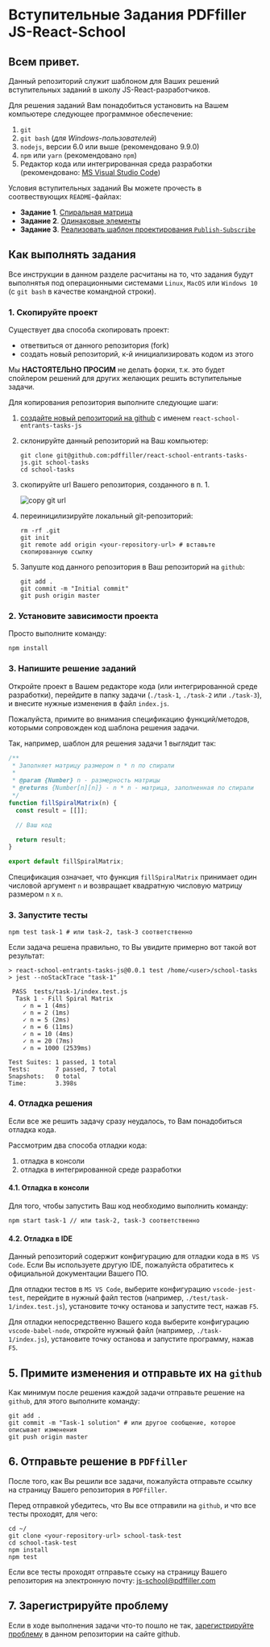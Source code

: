# Вступительные Задания PDFfiller JS-React-School

## Всем привет. 

Данный репозиторий служит шаблоном для Ваших решений вступительных заданий
в школу JS-React-разработчиков.

Для решения заданий Вам понадобиться установить на Вашем компьютере следующее программное обеспечение:
   1. `git`
   1. `git bash` (*для Windows-пользователей*)
   1. `nodejs`, версии 6.0 или выше (рекомендовано 9.9.0)
   1. `npm` или `yarn` (рекомендовано `npm`)
   1. Редактор кода или интегрированная среда разработки (рекомендовано: [MS Visual Studio Code](https://code.visualstudio.com/))


Условия вступительных заданий Вы можете прочесть в соотвествующих `README`-файлах:
 - **Задание 1**. [Спиральная матрица](https://github.com/pdffiller/react-school-entrants-tasks-js/blob/master/task-1/README.md)
 - **Задание 2**. [Одинаковые элементы](https://github.com/pdffiller/react-school-entrants-tasks-js/blob/master/task-2/README.md)
 - **Задание 3**. [Реализовать шаблон проектирования `Publish-Subscribe`](https://github.com/pdffiller/react-school-entrants-tasks-js/blob/master/task-3/README.md)


## Как выполнять задания

Все инструкции в данном разделе расчитаны на то, что задания будут выполнятья под операционными системами `Linux`, `MacOS` или `Windows 10` (с `git bash` в качестве командной строки).

### 1. Скопируйте проект

Существует два способа скопировать проект:
 - ответвиться от данного репозитория (fork)
 - создать новый репозиторий, к-й инициализировать кодом из этого

Мы **НАСТОЯТЕЛЬНО ПРОСИМ** не делать форки, т.к. это будет спойлером решений для других желающих решить вступительные задачи.

Для копирования репозитория выполните следующие шаги:

  1. [создайте новый репозиторий на github](https://github.com/new) с именем `react-school-entrants-tasks-js`
  1. склонируйте данный репозиторий на Ваш компьютер:
      ```shell
      git clone git@github.com:pdffiller/react-school-entrants-tasks-js.git school-tasks
      cd school-tasks
      ```
  1. скопируйте url Вашего репозитория, созданного в п. 1.

      ![copy git url](https://help.github.com/assets/images/help/repository/remotes-url.png)
  
  1. переиницилизируйте локальный git-репозиторий:
      ```shell
      rm -rf .git
      git init
      git remote add origin <your-repository-url> # вставьте скопированную ссылку
      ```
  
  1. Запуште код данного репозитория в Ваш репозиторий на `github`:
      ```shell
      git add .
      git commit -m "Initial commit"
      git push origin master
      ```

### 2. Установите зависимости проекта

Просто выполните команду:

```shell
npm install
```

### 3. Напишите решение заданий

Откройте проект в Вашем редакторе кода (или интегрированной среде разработки), перейдите в папку задачи (`./task-1`, `./task-2` или `./task-3`), и внесите нужные изменения в файл `index.js`.

Пожалуйста, примите во внимания спецификацию функций/методов, которыми сопровожден код шаблона решения задачи.

Так, например, шаблон для решения задачи 1 выглядит так:
```javascript
/**
 * Заполняет матрицу размером n * n по спирали
 *
 * @param {Number} n - размерность матрицы
 * @returns {Number[n][n]} - n * n - матрица, заполненная по спирали
 */
function fillSpiralMatrix(n) {
  const result = [[]];

  // Ваш код

  return result;
}

export default fillSpiralMatrix;
```

Спецификация означает, что функция `fillSpiralMatrix` принимает один числовой аргумент `n` и возвращает квадратную числовую матрицу размером `n` x `n`.


### 3. Запустите тесты

```shell
npm test task-1 # или task-2, task-3 соответственно
```

Если задача решена правильно, то Вы увидите примерно вот такой вот результат:

```
> react-school-entrants-tasks-js@0.0.1 test /home/<user>/school-tasks
> jest --noStackTrace "task-1"

 PASS  tests/task-1/index.test.js
  Task 1 - Fill Spiral Matrix
    ✓ n = 1 (4ms)
    ✓ n = 2 (1ms)
    ✓ n = 5 (2ms)
    ✓ n = 6 (11ms)
    ✓ n = 10 (4ms)
    ✓ n = 20 (7ms)
    ✓ n = 1000 (2539ms)

Test Suites: 1 passed, 1 total
Tests:       7 passed, 7 total
Snapshots:   0 total
Time:        3.398s
```

### 4. Отладка решения

Если все же решить задачу сразу неудалось, то Вам понадобиться отладка кода.

Рассмотрим два способа отладки кода:

  1. отладка в консоли
  2. отладка в интегрированной среде разработки

#### 4.1. Отладка в консоли

Для того, чтобы запустить Ваш код необходимо выполнить команду:

```shell
npm start task-1 // или task-2, task-3 соответственно
```

#### 4.2. Отладка в IDE

Данный репозиторий содержит конфигурацию для отладки кода в `MS VS Code`.
Если Вы используете другую IDE, пожалуйста обратитесь к официальной документации
Вашего ПО.

Для отладки тестов в `MS VS Code`, выберите конфигурацию `vscode-jest-test`, перейдите
в нужный файл тестов (например, `./test/task-1/index.test.js`), установите точку
останова и запустите тест, нажав `F5`.

Для отладки непосредственно Вашего кода выберите конфигурацию `vscode-babel-node`, откройте нужный файл (например, `./task-1/index.js`), установите точку останова и запустите программу, нажав `F5`.


## 5. Примите изменения и отправьте их на `github`

Как минимум после решения каждой задачи отправьте решение на `github`, для этого выполните команду:

```shell
git add .
git commit -m "Task-1 solution" # или другое сообщение, которое описывает изменения
git push origin master
```

## 6. Отправьте решение в `PDFfiller`

После того, как Вы решили все задачи, пожалуйста отправьте ссылку на страницу Вашего репозитория в `PDFfiller`.

Перед отправкой убедитесь, что Вы все отправили на `github`, и что все тесты проходят, для чего:

```shell
cd ~/
git clone <your-repository-url> school-task-test
cd school-task-test
npm install
npm test
```

Если все тесты проходят отправьте ссыку на страницу Вашего репозитория на электронную почту: [js-school@pdffiller.com](mailto:js-school@pdffiller.com?subject=JS%20School%20Entrants%20Tasks)

## 7. Зарегистрируйте проблему

Если в ходе выполнения задачи что-то пошло не так, [зарегистрируйте проблему](https://github.com/pdffiller/react-school-entrants-tasks-js/issues/new) в данном репозитории на сайте github.